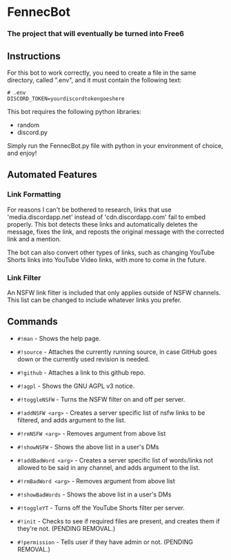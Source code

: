 # FennecBot
### The project that will eventually be turned into Free6

## Instructions
For this bot to work correctly, you need to create a file in the same directory, called ".env", and it must contain the following text:

```
# .env
DISCORD_TOKEN=yourdiscordtokengoeshere
```

This bot requires the following python libraries:
* random
* discord.py

Simply run the FennecBot.py file with python in your environment of choice, and enjoy!

## Automated Features

### Link Formatting

For reasons I can't be bothered to research, links that use 'media.discordapp.net' instead of 'cdn.discordapp.com' fail to embed properly. This bot detects these links and automatically deletes the message, fixes the link, and reposts the original message with the corrected link and a mention.

The bot can also convert other types of links, such as changing YouTube Shorts links into YouTube Video links, with more to come in the future.

### Link Filter

An NSFW link filter is included that only applies outside of NSFW channels. This list can be changed to include whatever links you prefer.

## Commands

* `#!man` - Shows the help page.
* `#!source` - Attaches the currently running source, in case GitHub goes down or the currently used revision is needed.
* `#!github` - Attaches a link to this github repo.
* `#!agpl` - Shows the GNU AGPL v3 notice.

* `#!toggleNSFW` - Turns the NSFW filter on and off per server.
* `#!addNSFW <arg>` - Creates a server specific list of nsfw links to be filtered, and adds argument to the list.
* `#!rmNSFW <arg>` - Removes argument from above list
* `#!showNSFW` - Shows the above list in a user's DMs
* `#!addBadWord <arg>` - Creates a server specific list of words/links not allowed to be said in any channel, and adds argument to the list.
* `#!rmBadWord <arg>` - Removes argument from above list
* `#!showBadWords` - Shows the above list in a user's DMs
* `#!toggleYT` - Turns off the YouTube Shorts filter per server.

* `#!init` - Checks to see if required files are present, and creates them if they're not. (PENDING REMOVAL.)
* `#!permission` - Tells user if they have admin or not. (PENDING REMOVAL.)
